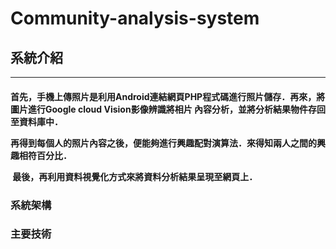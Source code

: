 <h1>Community-analysis-system</h1>
<h2>系統介紹</h3>
<hr>
<h4>
<p>
首先，手機上傳照片是利用Android連結網頁PHP程式碼進行照片儲存．再來，將圖片進行Google cloud Vision影像辨識將相片
內容分析，並將分析結果物件存回至資料庫中．
</p> 
<p>
再得到每個人的照片內容之後，便能夠進行興趣配對演算法．來得知兩人之間的興趣相符百分比．
</p>
<p>
  最後，再利用資料視覺化方式來將資料分析結果呈現至網頁上．
</p>
</h4>
<h3>系統架構</h3>

<h3>主要技術</h3>

